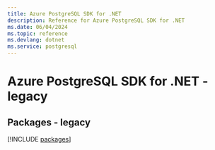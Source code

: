 ```yaml
---
title: Azure PostgreSQL SDK for .NET
description: Reference for Azure PostgreSQL SDK for .NET
ms.date: 06/04/2024
ms.topic: reference
ms.devlang: dotnet
ms.service: postgresql
---
```

# Azure PostgreSQL SDK for .NET - legacy
## Packages - legacy
[!INCLUDE [packages](postgresql-index.md)]
